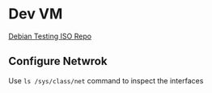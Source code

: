 # Dev VM

[Debian Testing ISO Repo](https://cdimage.debian.org/cdimage/weekly-builds/amd64/iso-cd/)

## Configure Netwrok

Use `ls /sys/class/net` command to inspect the interfaces

